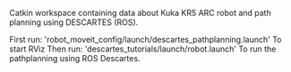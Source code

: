 Catkin workspace containing data about Kuka KR5 ARC robot and path planning using DESCARTES (ROS).

First run: 'robot_moveit_config/launch/descartes_pathplanning.launch'
To start RViz
Then run: 'descartes_tutorials/launch/robot.launch'
To run the pathplanning using ROS Descartes.
